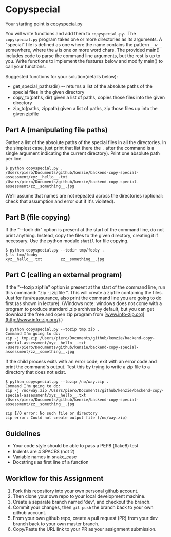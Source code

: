 Copyspecial
===========================

Your starting point is [copyspecial.py](./copyspecial.py)

You will write functions and add them to `copyspecial.py`.  The `copyspecial.py` program takes one or more directories as its arguments. A "special" file is defined as one where the name contains the pattern `__w__` somewhere, where the `w` is one or more word chars. The provided main() includes code to parse the command line arguments, but the rest is up to you. Write functions to implement the features below and modify main() to call your functions.

Suggested functions for your solution(details below):

*   get_special_paths(dir) -- returns a list of the absolute paths of the special files in the given directory
*   copy_to(paths, dir) given a list of paths, copies those files into the given directory
*   zip_to(paths, zippath) given a list of paths, zip those files up into the given zipfile

Part A (manipulating file paths)
--------------------------------

Gather a list of the absolute paths of the special files in all the directories. In the simplest case, just print that list (here the `.` after the command is a single argument indicating the current directory). Print one absolute path per line.


    $ python copyspecial.py .
    /Users/piero/Documents/github/kenzie/backend-copy-special-assessment/xyz__hello__.txt
    /Users/piero/Documents/github/kenzie/backend-copy-special-assessment/zz__something__.jpg


We'll assume that names are not repeated across the directories (optional: check that assumption and error out if it's violated).

Part B (file copying)
---------------------

If the "--todir dir" option is present at the start of the command line, do not print anything. Instead, copy the files to the given directory, creating it if necessary. Use the python module `shutil` for file copying.

    $ python copyspecial.py --todir tmp/fooby .
    $ ls tmp/fooby
    xyz__hello__.txt        zz__something__.jpg

Part C (calling an external program)
------------------------------------

If the "--tozip zipfile" option is present at the start of the command line, run this command: "zip -j zipfile <list all the files>". This will create a zipfile containing the files. Just for fun/reassurance, also print the command line you are going to do first (as shown in lecture). (Windows note: windows does not come with a program to produce standard .zip archives by default, but you can get download the free and open zip program from [www.info-zip.org](http://www.info-zip.org/).)

    $ python copyspecial.py --tozip tmp.zip .
    Command I'm going to do:  
    zip -j tmp.zip /Users/piero/Documents/github/kenzie/backend-copy-special-assessment/xyz__hello__.txt /Users/piero/Documents/github/kenzie/backend-copy-special-assessment/zz__something__.jpg

If the child process exits with an error code, exit with an error code and print the command's output. Test this by trying to write a zip file to a directory that does not exist.

    $ python copyspecial.py --tozip /no/way.zip .
    Command I'm going to do:  
    zip -j /no/way.zip /Users/piero/Documents/github/kenzie/backend-copy-special-assessment/xyz__hello__.txt /Users/piero/Documents/github/kenzie/backend-copy-special-assessment/zz__something__.jpg
    
    zip I/O error: No such file or directory
    zip error: Could not create output file (/no/way.zip)

## Guidelines
 - Your code style should be able to pass a PEP8 (flake8) test
 - Indents are 4 SPACES (not 2)
 - Variable names in snake_case
 - Docstrings as first line of a function
 
## Workflow for this Assignment
1. Fork this repository into your own personal github account.
2. Then clone your own repo to your local development machine.
3. Create a separate branch named 'dev', and checkout the branch.
4. Commit your changes, then `git push` the branch back to your own github account.
5. From your own github repo, create a pull request (PR) from your dev branch back to your own master branch.
6. Copy/Paste the URL link to your PR as your assignment submission.
